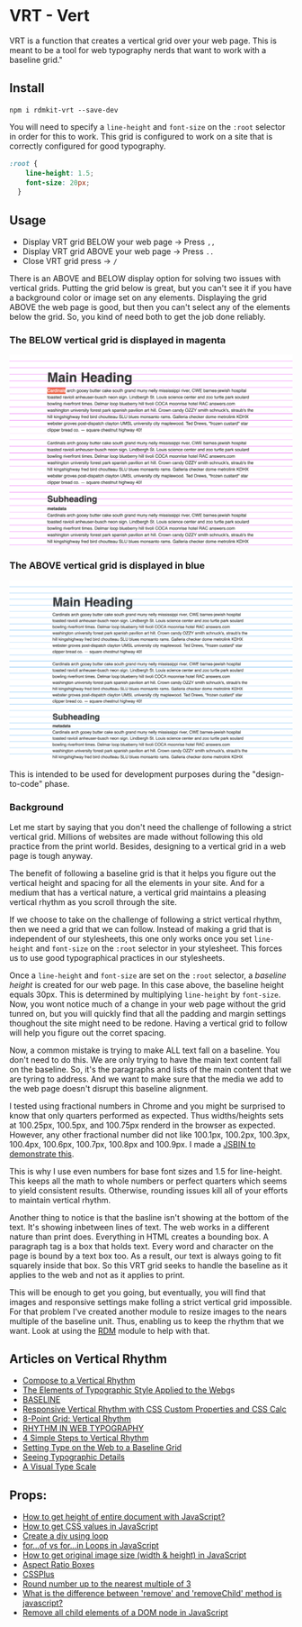 # VRT - Vert

VRT is a function that creates a vertical grid over your web page. This is meant to be a tool for web typography nerds that want to work with a baseline grid."

## Install
```
npm i rdmkit-vrt --save-dev
```

You will need to specify a `line-height` and `font-size` on the `:root` selector in order for this to work. This grid is configured to work on a site that is correctly configured for good typography.

```css
:root {
    line-height: 1.5;
    font-size: 20px;
  }
```

## Usage

- Display VRT grid BELOW your web page -> Press `,,`
- Display VRT grid ABOVE your web page -> Press `..` 
- Close VRT grid press -> `/`

There is an ABOVE and BELOW display option for solving two issues with vertical grids. Putting the grid below is great, but you can't see it if you have a background color or image set on any elements. Displaying the grid ABOVE the web page is good, but then you can't select any of the elements below the grid. So, you kind of need both to get the job done reliably.  


### The BELOW vertical grid is displayed in magenta
![VRT example](https://github.com/brownerd/vrt/blob/master/below.png?raw=true "VRT example")

### The ABOVE vertical grid is displayed in blue
![VRT example](https://github.com/brownerd/vrt/blob/master/above.png?raw=true "VRT example")

This is intended to be used for development purposes during the "design-to-code" phase.


### Background
Let me start by saying that you don't need the challenge of following a strict vertical grid. Millions of websites are made without following this old practice from the print world. Besides, designing to a vertical grid in a web page is tough anyway. 

The benefit of following a baseline grid is that it helps you figure out the vertical height and spacing for all the elements in your site. And for a medium that has a vertical nature, a vertical grid maintains a pleasing vertical rhythm as you scroll through the site. 

If we choose to take on the challenge of following a strict vertical rhythm, then we need a grid that we can follow. Instead of making a grid that is independent of our stylesheets, this one only works once you set `line-height` and `font-size` on the `:root` selector in your stylesheet. This forces us to use good typographical practices in our stylesheets. 

Once a `line-height` and `font-size` are set on the `:root` selector, a *baseline height* is created for our web page. In this case above, the baseline height equals 30px. This is determined by multiplying `line-height` by `font-size`. Now, you wont notice much of a change in your web page without the grid tunred on, but you will quickly find that all the padding and margin settings thoughout the site might need to be redone. Having a vertical grid to follow will help you figure out the corret spacing.

Now, a common mistake is trying to make ALL text fall on a baseline. You don't need to do this. We are only trying to have the main text content fall on the baseline. So, it's the paragraphs and lists of the main content that we are tyring to address. And we want to make sure that the media we add to the web page doesn't disrupt this baseline alignment. 

I tested using fractional numbers in Chrome and you might be surprised to know that only quarters performed as expected. Thus widths/heights sets at 100.25px, 100.5px, and 100.75px renderd in the browser as expected. However, any other fractional number did not like 100.1px, 100.2px, 100.3px, 100.4px, 100.6px, 100.7px, 100.8px and 100.9px. I made a <a href="https://jsbin.com/vupinoj/edit?css,console,output">JSBIN to demonstrate this</a>.

This is why I use even numbers for base font sizes and 1.5 for line-height. This keeps all the math to whole numbers or perfect quarters which seems to yield consistent results. Otherwise, rounding issues kill all of your efforts to maintain vertical rhythm.

Another thing to notice is that the basline isn't showing at the bottom of the text. It's showing inbetween lines of text. The web works in a different nature than print does. Everything in HTML creates a bounding box. A paragraph tag is a box that holds text. Every word and character on the page is bound by a text box too. As a result, our text is always going to fit squarely inside that box. So this VRT grid seeks to handle the baseline as it applies to the web and not as it applies to print.  

This will be enough to get you going, but eventually, you will find that images and responsive settings make folling a strict vertical grid impossible. For that problem I've created another module to resize images to the nears multiple of the baseline unit. Thus, enabling us to keep the rhythm that we want. Look at using the [RDM](https://github.com/brownerd/rdm) module to help with that. 


## Articles on Vertical Rhythm
- [Compose to a Vertical Rhythm](https://24ways.org/2006/compose-to-a-vertical-rhythm)
- [The Elements of Typographic Style Applied to the Web](http://webtypography.net/intro/)gs
- [BASELINE](https://shalanah.github.io/baseline/)
- [Responsive Vertical Rhythm with CSS Custom Properties and CSS Calc](https://zellwk.com/blog/responsive-vertical-rhythm/)
- [8-Point Grid: Vertical Rhythm](https://builttoadapt.io/8-point-grid-vertical-rhythm-90d05ad95032)
- [RHYTHM IN WEB TYPOGRAPHY](https://betterwebtype.com/rhythm-in-web-typography)
- [4 Simple Steps to Vertical Rhythm](http://typecast.com/blog/4-simple-steps-to-vertical-rhythm)
- [Setting Type on the Web to a Baseline Grid](https://alistapart.com/article/settingtypeontheweb)
- [Seeing Typographic Details](https://prowebtype.com/seeing-typographic-details/)
- [A Visual Type Scale](https://type-scale.com/)

## Props:
- [How to get height of entire document with JavaScript?](https://stackoverflow.com/questions/1145850/how-to-get-height-of-entire-document-with-javascript)
- [How to get CSS values in JavaScript](https://zellwk.com/blog/css-values-in-js/)
- [Create a div using loop](https://stackoverflow.com/questions/11398522/create-a-div-using-loop)
- [for...of vs for...in Loops in JavaScript](https://alligator.io/js/for-of-for-in-loops/)
- [How to get original image size (width & height) in JavaScript](https://www.tutorialrepublic.com/faq/how-to-get-original-image-size-in-javascript.php)
- [Aspect Ratio Boxes](https://css-tricks.com/aspect-ratio-boxes/)
- [CSSPlus](https://csspl.us/#aspecty)
- [Round number up to the nearest multiple of 3](https://stackoverflow.com/questions/3254047/round-number-up-to-the-nearest-multiple-of-3)
- [What is the difference between 'remove' and 'removeChild' method is javascript?](https://stackoverflow.com/questions/36998877/what-is-the-difference-between-remove-and-removechild-method-is-javascript)
- [Remove all child elements of a DOM node in JavaScript](https://stackoverflow.com/questions/3955229/remove-all-child-elements-of-a-dom-node-in-javascript)
